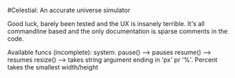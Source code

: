 #Celestial: An accurate universe simulator

Good luck, barely been tested and the UX is insanely terrible. 
It's all commandline based and the only documentation is sparse comments in the code.

Available funcs (incomplete):
system.
    pause() --> pauses
    resume() --> resumes
    resize() --> takes string argument ending in 'px' pr '%'. Percent takes the smallest width/height